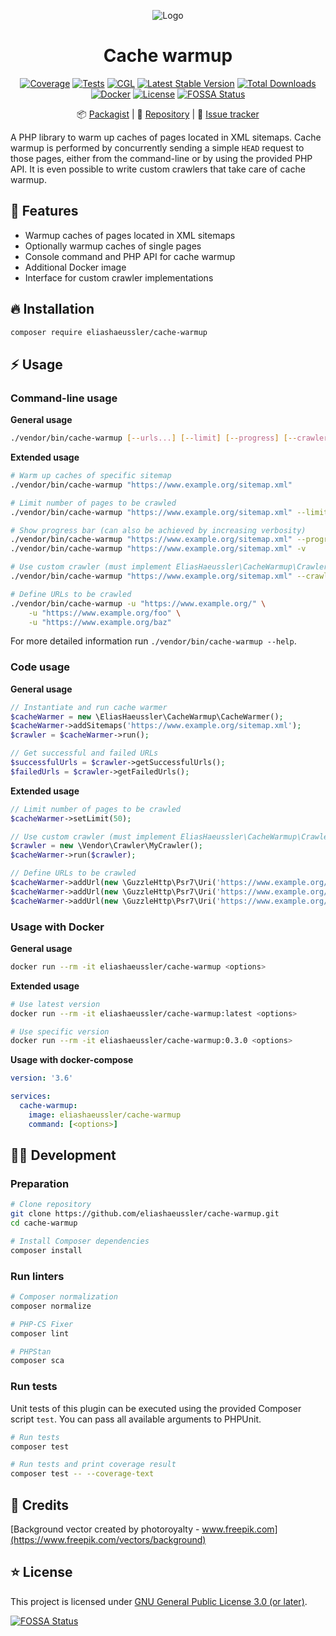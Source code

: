 <div align="center">

![Logo](docs/logo.png)

# Cache warmup

[![Coverage](https://sonarcloud.io/api/project_badges/measure?project=eliashaeussler_cache-warmup&metric=coverage)](https://sonarcloud.io/dashboard?id=eliashaeussler_cache-warmup)
[![Tests](https://github.com/eliashaeussler/cache-warmup/actions/workflows/tests.yaml/badge.svg)](https://github.com/eliashaeussler/cache-warmup/actions/workflows/tests.yaml)
[![CGL](https://github.com/eliashaeussler/cache-warmup/actions/workflows/cgl.yaml/badge.svg)](https://github.com/eliashaeussler/cache-warmup/actions/workflows/cgl.yaml)
[![Latest Stable Version](http://poser.pugx.org/eliashaeussler/cache-warmup/v)](https://packagist.org/packages/eliashaeussler/cache-warmup)
[![Total Downloads](http://poser.pugx.org/eliashaeussler/cache-warmup/downloads)](https://packagist.org/packages/eliashaeussler/cache-warmup)
[![Docker](https://img.shields.io/docker/v/eliashaeussler/cache-warmup?label=docker&sort=semver)](https://hub.docker.com/r/eliashaeussler/cache-warmup)
[![License](http://poser.pugx.org/eliashaeussler/cache-warmup/license)](LICENSE)
[![FOSSA Status](https://app.fossa.com/api/projects/git%2Bgithub.com%2Feliashaeussler%2Fcache-warmup.svg?type=shield)](https://app.fossa.com/projects/git%2Bgithub.com%2Feliashaeussler%2Fcache-warmup?ref=badge_shield)

:package:&nbsp;[Packagist](https://packagist.org/packages/eliashaeussler/cache-warmup) |
:floppy_disk:&nbsp;[Repository](https://github.com/eliashaeussler/cache-warmup) |
:bug:&nbsp;[Issue tracker](https://github.com/eliashaeussler/cache-warmup/issues)

</div>

A PHP library to warm up caches of pages located in XML sitemaps. Cache warmup
is performed by concurrently sending a simple `HEAD` request to those pages,
either from the command-line or by using the provided PHP API. It is even
possible to write custom crawlers that take care of cache warmup.

## :rocket: Features

* Warmup caches of pages located in XML sitemaps
* Optionally warmup caches of single pages
* Console command and PHP API for cache warmup
* Additional Docker image
* Interface for custom crawler implementations

## :fire: Installation

```bash
composer require eliashaeussler/cache-warmup
```

## :zap: Usage

### Command-line usage

**General usage**

```bash
./vendor/bin/cache-warmup [--urls...] [--limit] [--progress] [--crawler] [<sitemaps>...]
```

**Extended usage**

```bash
# Warm up caches of specific sitemap
./vendor/bin/cache-warmup "https://www.example.org/sitemap.xml"

# Limit number of pages to be crawled
./vendor/bin/cache-warmup "https://www.example.org/sitemap.xml" --limit 50

# Show progress bar (can also be achieved by increasing verbosity)
./vendor/bin/cache-warmup "https://www.example.org/sitemap.xml" --progress
./vendor/bin/cache-warmup "https://www.example.org/sitemap.xml" -v

# Use custom crawler (must implement EliasHaeussler\CacheWarmup\Crawler\CrawlerInterface)
./vendor/bin/cache-warmup "https://www.example.org/sitemap.xml" --crawler "Vendor\Crawler\MyCrawler"

# Define URLs to be crawled
./vendor/bin/cache-warmup -u "https://www.example.org/" \
    -u "https://www.example.org/foo" \
    -u "https://www.example.org/baz"
```

For more detailed information run `./vendor/bin/cache-warmup --help`.

### Code usage

**General usage**

```php
// Instantiate and run cache warmer
$cacheWarmer = new \EliasHaeussler\CacheWarmup\CacheWarmer();
$cacheWarmer->addSitemaps('https://www.example.org/sitemap.xml');
$crawler = $cacheWarmer->run();

// Get successful and failed URLs
$successfulUrls = $crawler->getSuccessfulUrls();
$failedUrls = $crawler->getFailedUrls();
```

**Extended usage**

```php
// Limit number of pages to be crawled
$cacheWarmer->setLimit(50);

// Use custom crawler (must implement EliasHaeussler\CacheWarmup\Crawler\CrawlerInterface)
$crawler = new \Vendor\Crawler\MyCrawler();
$cacheWarmer->run($crawler);

// Define URLs to be crawled
$cacheWarmer->addUrl(new \GuzzleHttp\Psr7\Uri('https://www.example.org/'));
$cacheWarmer->addUrl(new \GuzzleHttp\Psr7\Uri('https://www.example.org/foo'));
$cacheWarmer->addUrl(new \GuzzleHttp\Psr7\Uri('https://www.example.org/baz'));
```

### Usage with Docker

**General usage**

```bash
docker run --rm -it eliashaeussler/cache-warmup <options>
```

**Extended usage**

```bash
# Use latest version
docker run --rm -it eliashaeussler/cache-warmup:latest <options>

# Use specific version
docker run --rm -it eliashaeussler/cache-warmup:0.3.0 <options>
```

**Usage with docker-compose**

```yaml
version: '3.6'

services:
  cache-warmup:
    image: eliashaeussler/cache-warmup
    command: [<options>]
```

## :technologist: Development

### Preparation

```bash
# Clone repository
git clone https://github.com/eliashaeussler/cache-warmup.git
cd cache-warmup

# Install Composer dependencies
composer install
```

### Run linters

```bash
# Composer normalization
composer normalize

# PHP-CS Fixer
composer lint

# PHPStan
composer sca
```

### Run tests

Unit tests of this plugin can be executed using the provided Composer
script `test`. You can pass all available arguments to PHPUnit.

```bash
# Run tests
composer test

# Run tests and print coverage result
composer test -- --coverage-text
```

## :gem: Credits

[Background vector created by photoroyalty - www.freepik.com](https://www.freepik.com/vectors/background)

## :star: License

This project is licensed under [GNU General Public License 3.0 (or later)](LICENSE).


[![FOSSA Status](https://app.fossa.com/api/projects/git%2Bgithub.com%2Feliashaeussler%2Fcache-warmup.svg?type=large)](https://app.fossa.com/projects/git%2Bgithub.com%2Feliashaeussler%2Fcache-warmup?ref=badge_large)
